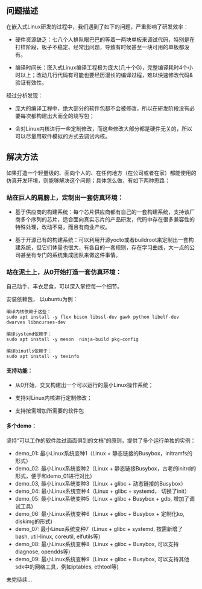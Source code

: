 ## 问题描述

在嵌入式Linux研发的过程中，我们遇到了如下的问题，严重影响了研发效率：

* 硬件资源缺乏：七八个人排队眼巴巴的等着一两块单板来调试代码，特别是在打样阶段，板子不稳定、经常出问题，导致有时候甚至一块可用的单板都没有。

* 编译时间长：嵌入式Linux编译工程极为庞大(几十个G)，完整编译耗时4个小时以上；改动几行代码有可能也要经历漫长的编译过程，难以快速修改代码&验证有效性。

经过分析发现：

* 庞大的编译工程中，绝大部分的软件包都不会被修改，所以在研发阶段没有必要每次都构建出大而全的烧写包；

* 会对Linux内核进行一些定制修改，而这些修改大部分都是硬件无关的，所以可以尽量用软件模拟的方式去调试内核。

## 解决方法

如果打造一个轻量级的、面向个人的、在任何地方（在公司或者在家）都能使用的仿真开发环境，则能够解决这个问题；具体怎么做，有如下两种思路：

### 站在巨人的肩膀上，定制出一套仿真环境：

* 基于供应商的构建系统：每个芯片供应商都有自己的一套构建系统，支持该厂商多个序列的芯片，适合面向真实芯片的产品研发，代码中存在很多兼容性的特殊处理，改动不易，而且有商业产权。

* 基于开源已有的构建系统：可以利用开源yocto或者buildroot来定制出一套构建系统，但它们体量也很大，有各自的一套规则，存在学习曲线，大一点的公司甚至有专门的系统集成团队来做这件事情。

### 站在泥土上，从0开始打造一套仿真环境：

自己动手、丰衣足食，可以深入掌控每一个细节。

安装依赖包， 以ubuntu为例：

```
编译内核依赖于这些：
sudo apt install -y flex bison libssl-dev gawk python libelf-dev dwarves libncurses-dev

编译systemd依赖于：
sudo apt install -y meson  ninja-build pkg-config

编译binutls依赖于：
sudo apt install -y texinfo

```

#### 支持功能：
* 从0开始，交叉构建出一个可以运行的最小Linux操作系统；

* 支持对Linux内核进行定制修改；

* 支持按需增加所需要的软件包

#### 多个demo：
坚持“可以工作的软件胜过面面俱到的文档”的原则，提供了多个运行单独的实例：

* demo_01: 最小Linux系统变种1（Linux + 静态链接的Busybox，initramfs的形式） 
* demo_02: 最小Linux系统变种2（Linux + 静态链接Busybox，古老的initrd的形式，便于和demo_01进行对比）
* demo_03, 最小Linux系统变种3（Linux + glibc + 动态链接的Busybox） 
* demo_04: 最小Linux系统变种4（Linux + glibc + systemd， 切换了init） 
* demo_05: 最小Linux系统变种5（Linux + glibc + Busybox + gdb, 增加了调试工具)
* demo_06: 最小Linux系统变种6（Linux + glibc + Busybox + 定制化ko, diskimg的形式)
* demo_07: 最小Linux系统变种7（Linux + glibc + systemd, 按需新增了bash, util-linux, coreutil, elfutils等)
* demo_08: 最小Linux系统变种8（Linux + glibc + Busybox, 可以支持diagnose, opendds等)
* demo_09: 最小Linux系统变种9（Linux + glibc + Busybox, 可以支持其他sdk中的网络工具，例如iptables, ethtool等)

未完待续...



